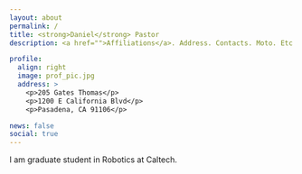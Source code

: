 ```yaml
---
layout: about
permalink: /
title: <strong>Daniel</strong> Pastor
description: <a href="">Affiliations</a>. Address. Contacts. Moto. Etc.

profile:
  align: right
  image: prof_pic.jpg
  address: >
    <p>205 Gates Thomas</p>
    <p>1200 E California Blvd</p>
    <p>Pasadena, CA 91106</p>

news: false
social: true
---
```


I am graduate student in Robotics at Caltech. 

